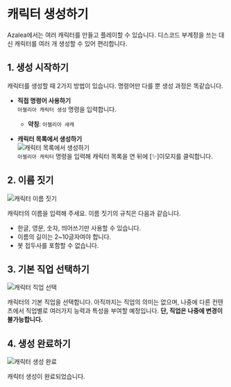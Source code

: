 # 캐릭터 생성하기

Azalea에서는 여러 캐릭터를 만들고 플레이할 수 있습니다. 디스코드 부계정을 쓰는 대신 캐릭터를 여러 개 생성할 수 있어 편리합니다.

## 1. 생성 시작하기

캐릭터를 생성할 때 2가지 방법이 있습니다. 명령어만 다를 뿐 생성 과정은 똑같습니다.

- **직접 명령어 사용하기**   
  `아젤리아 캐릭터 생성` 명령을 입력합니다.
  - **약칭**: `아젤리아 새캐`


- **캐릭터 목록에서 생성하기**   
  ![캐릭터 목록에서 생성하기](/imgs/charmake_by_charlist.png)   
  `아젤리아 캐릭터` 명령을 입력해 캐릭터 목록을 연 뒤에 \[✨]이모지를 클릭합니다.

## 2. 이름 짓기

![캐릭터 이름 짓기](/imgs/charmake_give_name.png)

캐릭터의 이름을 입력해 주세요. 이름 짓기의 규칙은 다음과 같습니다.

- 한글, 영문, 숫자, 띄어쓰기만 사용할 수 있습니다.
- 이름의 길이는 2~10글자여야 합니다.
- 봇 접두사를 포함할 수 없습니다.

## 3. 기본 직업 선택하기

![캐릭터 직업 선택](/imgs/charmake_choice_job.png)

캐릭터의 기본 직업을 선택합니다.
아직까지는 직업의 의미는 없으며, 나중에 다른 컨텐츠에서 직업별로 여러가지 능력과 특성을 부여할 예정입니다. **단, 직업은 나중에 변경이 불가능합니다.**

## 4. 생성 완료하기

![캐릭터 생성 완료](/imgs/charmake_done.png)

캐릭터 생성이 완료되었습니다.